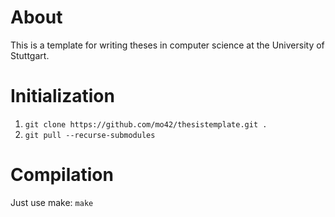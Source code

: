 
# About
This is a template for writing theses in computer science at the University of
Stuttgart.

# Initialization
1. `git clone https://github.com/mo42/thesistemplate.git .`
2. `git pull --recurse-submodules`

# Compilation
Just use make: `make`
